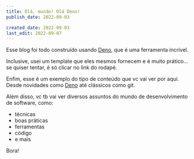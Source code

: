 ```yaml
---
title: Olá, mundo! Olá Deno!
publish_date: 2022-09-03

created_date: 2022-09-03
last_edit: 2022-09-07
---
```


Esse blog foi todo construído usando [Deno](./deno), que é uma ferramenta
incrível.

Inclusive, usei um template que eles mesmos fornecem e é muito prático... se
quiser tentar, é só clicar no link do rodapé.

Enfim, esse é um exemplo do tipo de conteúdo que vc vai ver por aqui. Desde
novidades como [Deno](./deno.md) até clássicos como git.

<!-- TODO: adicionar link para post do git aqui! -->

Além disso, vc tb vai ver diversos assuntos do mundo de desenvolvimento de
software, como:

- técnicas
- boas práticas
- ferramentas
- código
- e mais

Bora!
